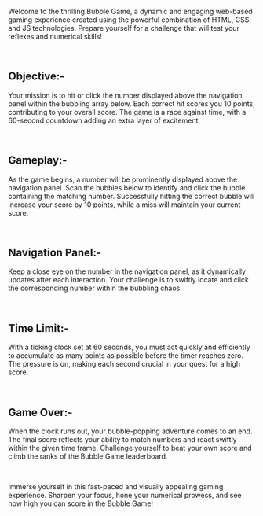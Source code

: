 <p>Welcome to the thrilling Bubble Game, a dynamic and engaging web-based gaming experience created using the powerful combination of HTML, CSS, and JS technologies. Prepare yourself for a challenge that will test your reflexes and numerical skills!</p>
<br>
<h2>Objective:-</h2>
<p>Your mission is to hit or click the number displayed above the navigation panel within the bubbling array below. Each correct hit scores you 10 points, contributing to your overall score. The game is a race against time, with a 60-second countdown adding an extra layer of excitement.</p>
<br>
<h2>Gameplay:-</h2>
<p>As the game begins, a number will be prominently displayed above the navigation panel. Scan the bubbles below to identify and click the bubble containing the matching number. Successfully hitting the correct bubble will increase your score by 10 points, while a miss will maintain your current score.</p>
<br>
<h2>Navigation Panel:-</h2>
<p>Keep a close eye on the number in the navigation panel, as it dynamically updates after each interaction. Your challenge is to swiftly locate and click the corresponding number within the bubbling chaos.</p>
<br>
<h2>Time Limit:-</h2>
<p>With a ticking clock set at 60 seconds, you must act quickly and efficiently to accumulate as many points as possible before the timer reaches zero. The pressure is on, making each second crucial in your quest for a high score.</p>
<br>
<h2>Game Over:-</h2>
<p>When the clock runs out, your bubble-popping adventure comes to an end. The final score reflects your ability to match numbers and react swiftly within the given time frame. Challenge yourself to beat your own score and climb the ranks of the Bubble Game leaderboard.</p>
<br>
<p>Immerse yourself in this fast-paced and visually appealing gaming experience. Sharpen your focus, hone your numerical prowess, and see how high you can score in the Bubble Game!</p>
